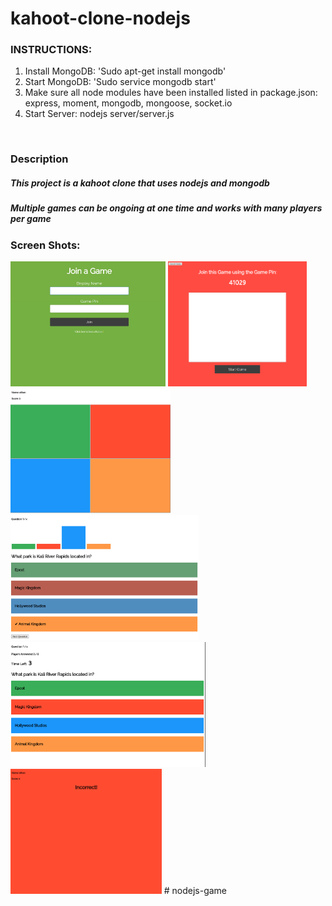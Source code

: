 # kahoot-clone-nodejs
<h3>INSTRUCTIONS:</h3>
<ol>
  <li>Install MongoDB: 'Sudo apt-get install mongodb'</li>
  <li>Start MongoDB: 'Sudo service mongodb start'</li>
  <li>Make sure all node modules have been installed listed in package.json: express, moment, mongodb, mongoose, socket.io</li>
  <li>Start Server: nodejs server/server.js</li>
</ol>
<br>
<h3>Description</h3>
<h5>This project is a kahoot clone that uses nodejs and mongodb</h5>
<h5>Multiple games can be ongoing at one time and works with many players per game</h5>
<h3>Screen Shots:</h3>
<img src="Screenshots/join.png" height="200" width="auto" alt="Player Join"/>
<img src="Screenshots/hostJoin.png" height="200" width="auto" alt="Host Lobby"/>
<img src="Screenshots/player.png" height="200" width="auto" alt="Player"/>
<img src="Screenshots/questionResults.png" height="200" width="auto" alt="Question Results"/>
<img src="Screenshots/hostQuestion.png" height="200" width="auto" alt="Host Question"/>
<img src="Screenshots/incorrect.png" height="200" width="auto" alt="Player Results"/>
# nodejs-game
